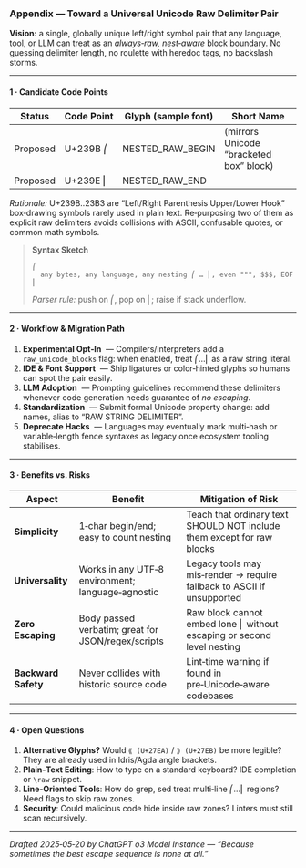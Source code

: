 ### Appendix — Toward a Universal Unicode Raw Delimiter Pair

**Vision:** a single, globally unique left/right symbol pair that any language, tool, or LLM can treat as an *always‑raw, nest‑aware* block boundary.  No guessing delimiter length, no roulette with heredoc tags, no backslash storms.

---

#### 1 · Candidate Code Points

| Status   | Code Point | Glyph (sample font) | Short Name                              |
| -------- | ---------- | ------------------- | --------------------------------------- |
| Proposed | U+239B ⎛   | NESTED\_RAW\_BEGIN  | (mirrors Unicode “bracketed box” block) |
| Proposed | U+239E ⎜   | NESTED\_RAW\_END    |                                         |

*Rationale:* U+239B..23B3 are “Left/Right Parenthesis Upper/Lower Hook” box‑drawing symbols rarely used in plain text. Re‑purposing two of them as explicit raw delimiters avoids collisions with ASCII, confusable quotes, or common math symbols.

> **Syntax Sketch**  
>
> ```
> ⎛
>   any bytes, any language, any nesting ⎛ … ⎜, even """, $$$, EOF
> ⎜
> ```
>
> *Parser rule:* push on ⎛, pop on ⎜; raise if stack underflow.

---

#### 2 · Workflow & Migration Path

1. **Experimental Opt‑In**  — Compilers/interpreters add a `raw_unicode_blocks` flag: when enabled, treat ⎛…⎜ as a raw string literal.
2. **IDE & Font Support**  — Ship ligatures or color‑hinted glyphs so humans can spot the pair easily.
3. **LLM Adoption**  — Prompting guidelines recommend these delimiters whenever code generation needs guarantee of *no escaping*.
4. **Standardization**  — Submit formal Unicode property change: add names, alias to “RAW STRING DELIMITER”.
5. **Deprecate Hacks**  — Languages may eventually mark multi‑hash or variable‑length fence syntaxes as legacy once ecosystem tooling stabilises.

---

#### 3 · Benefits vs. Risks

| Aspect              | Benefit                                            | Mitigation of Risk                                                     |
| ------------------- | -------------------------------------------------- | ---------------------------------------------------------------------- |
| **Simplicity**      | 1‑char begin/end; easy to count nesting            | Teach that ordinary text SHOULD NOT include them except for raw blocks |
| **Universality**    | Works in any UTF‑8 environment; language‑agnostic  | Legacy tools may mis‑render → require fallback to ASCII if unsupported |
| **Zero Escaping**   | Body passed verbatim; great for JSON/regex/scripts | Raw block cannot embed lone ⎜ without escaping or second level nesting |
| **Backward Safety** | Never collides with historic source code           | Lint‑time warning if found in pre‑Unicode‑aware codebases              |

---

#### 4 · Open Questions

1. **Alternative Glyphs?** Would `⟪ (U+27EA)` / `⟫ (U+27EB)` be more legible? They are already used in Idris/Agda angle brackets.
2. **Plain‑Text Editing**: How to type on a standard keyboard? IDE completion or `\raw` snippet.
3. **Line‑Oriented Tools**: How do grep, sed treat multi‑line ⎛…⎜ regions? Need flags to skip raw zones.
4. **Security**: Could malicious code hide inside raw zones? Linters must still scan recursively.

---

*Drafted 2025‑05‑20 by ChatGPT o3 Model Instance — “Because sometimes the best escape sequence is none at all.”*
